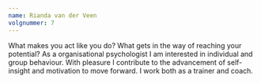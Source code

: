 ```yaml
---
name: Rianda van der Veen
volgnummer: 7
---
```


What makes you act like you do? What gets in the way of reaching your potential? As a organisational psychologist I am interested in individual and group behaviour. With pleasure I contribute to the advancement of self-insight and motivation to move forward. I work both as a trainer and coach.
